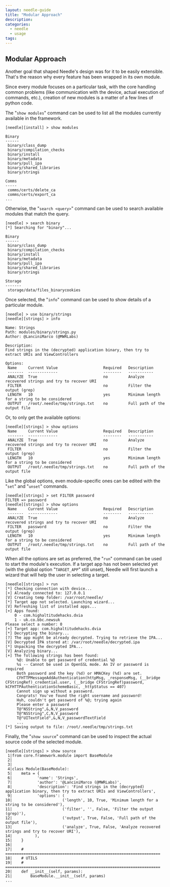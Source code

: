 ```yaml
---
layout: needle-guide
title: "Modular Approach"
description: 
categories:
  - needle
  - usage
tags:
---
```



## Modular Approach

Another goal that shaped Needle's design was for it to be easily extensible. That's the reason why every feature has been wrapped in its own module.

Since every module focuses on a particular task, with the core handling common problems (like communication with the device, actual execution of commands, etc.), creation of new modules is a matter of a few lines of python code.

The "`show modules`" command can be used to list all the modules currently available in the framework.

```
[needle][install] > show modules

Binary
------
 binary/class_dump
 binary/compilation_checks
 binary/install
 binary/metadata
 binary/pull_ipa
 binary/shared_libraries
 binary/strings

Comms
-----
 comms/certs/delete_ca
 comms/certs/export_ca
...
```

Otherwise, the "`search <query>`" command can be used to search available modules that match the query.

```
[needle] > search binary
[*] Searching for "binary"...

Binary
------
 binary/class_dump
 binary/compilation_checks
 binary/install
 binary/metadata
 binary/pull_ipa
 binary/shared_libraries
 binary/strings

Storage
-------
 storage/data/files_binarycookies 
```

Once selected, the "`info`" command can be used to show details of a particular module.

```
[needle] > use binary/strings
[needle][strings] > info

Name: Strings
Path: modules/binary/strings.py
Author: @LanciniMarco (@MWRLabs)

Description:
Find strings in the (decrypted) application binary, then try to extract URIs and ViewControllers

Options:
 Name     Current Value                    Required   Description
 -------  -------------                    --------   -----------
 ANALYZE  True                             no         Analyze recovered strings and try to recover URI
 FILTER                                    no         Filter the output (grep)
 LENGTH   10                               yes        Minimum length for a string to be considered
 OUTPUT   /root/.needle/tmp/strings.txt    no         Full path of the output file 
```

Or, to only get the available options:

```
[needle][strings] > show options
 Name     Current Value                    Required   Description
 -------  -------------                    --------   -----------
 ANALYZE  True                             no         Analyze recovered strings and try to recover URI
 FILTER                                    no         Filter the output (grep)
 LENGTH   10                               yes        Minimum length for a string to be considered
 OUTPUT   /root/.needle/tmp/strings.txt    no         Full path of the output file 
```

Like the global options, even module-specific ones can be edited with the "`set`" and "`unset`" commands.

```
[needle][strings] > set FILTER password
FILTER => password
[needle][strings] > show options
 Name     Current Value                    Required   Description
 -------  -------------                    --------   -----------
 ANALYZE  True                             no         Analyze recovered strings and try to recover URI
 FILTER   password                         no         Filter the output (grep)
 LENGTH   10                               yes        Minimum length for a string to be considered
 OUTPUT   /root/.needle/tmp/strings.txt    no         Full path of the output file 
```

When all the options are set as preferred, the "`run`" command can be used to start the module's execution. If a target app has not been selected yet (with the global option "`TARGET_APP`" still unset), Needle will first launch a wizard that will help the user in selecting a target.

```
[needle][strings] > run
[*] Checking connection with device...
[+] Already connected to: 127.0.0.1
[V] Creating temp folder: /var/root/needle/
[*] Target app not selected. Launching wizard...
[V] Refreshing list of installed apps...
[+] Apps found:
    0 - com.highaltitudehacks.dvia
    1 - uk.co.bbc.newsuk
Please select a number: 0
[+] Target app: com.highaltitudehacks.dvia
[*] Decrypting the binary...
[?] The app might be already decrypted. Trying to retrieve the IPA...
[V] Decrypted IPA stored at: /var/root/needle/decrypted.ipa
[*] Unpacking the decrypted IPA...
[V] Analyzing binary...
[+] The following strings has been found: 
     %@: Unable to get password of credential %@
     %s -- Cannot be used in OpenSSL mode. An IV or password is required
     Both password and the key (%d) or HMACKey (%d) are set.
     CFHTTPMessageAddAuthentication(httpMsg, _responseMsg, (__bridge CFStringRef)_credential.user, (__bridge CFStringRef)password, kCFHTTPAuthenticationSchemeBasic, _httpStatus == 407)
     Cannot sign up without a password.
     Congrats! You've found the right username and password!
     Huh, couldn't get password of %@; trying again
     Please enter a password
     T@"NSString",&,N,V_password
     T@"NSString",C,N,V_password
     T@"UITextField",&,N,V_passwordTextField
     ...
[*] Saving output to file: /root/.needle/tmp/strings.txt
```

Finally, the "`show source`" command can be used to inspect the actual source code of the selected module.

```
[needle][strings] > show source
 1|from core.framework.module import BaseModule
 2|
 3|
 4|class Module(BaseModule):
 5|    meta = {
 6|           'name': 'Strings',
 7|           'author': '@LanciniMarco (@MWRLabs)',
 8|           'description': 'Find strings in the (decrypted) application binary, then try to extract URIs and ViewControllers',
 9|           'options': (
10|                      ('length', 10, True, 'Minimum length for a string to be considered'),
11|                      ('filter', '', False, 'Filter the output (grep)'),
12|                      ('output', True, False, 'Full path of the output file'),
13|                      ('analyze', True, False, 'Analyze recovered strings and try to recover URI'),
14|          ),
15|    }
16|
17|    # ====================================================================
18|    # UTILS
19|    # ====================================================================
20|    def __init__(self, params):
21|        BaseModule.__init__(self, params)
...
```
